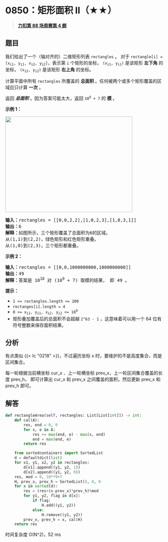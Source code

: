 # 0850：矩形面积 II（★★）


> <u>**[力扣第 88 场周赛第 4 题](https://leetcode.cn/problems/rectangle-area-ii/)**</u>

## 题目

<p>我们给出了一个（轴对齐的）二维矩形列表 <code>rectangles</code> 。 对于 <code>rectangle[i] = [x<sub>i1</sub>, y<sub>i1</sub>, x<sub>i2</sub>, y<sub>i2</sub>]</code>，表示第 <code>i</code> 个矩形的坐标，<meta charset="UTF-8" /> <code>(x<sub>i1</sub>, y<sub>i1</sub>)</code> 是该矩形 <strong>左下角</strong> 的坐标，<meta charset="UTF-8" /> <code>(x<sub>i2</sub>, y<sub>i2</sub>)</code> 是该矩形 <strong>右上角</strong> 的坐标。</p>

<p>计算平面中所有 <code>rectangles</code> 所覆盖的 <strong>总面积 </strong>。任何被两个或多个矩形覆盖的区域应只计算 <strong>一次</strong> 。</p>

<p>返回<em> <strong>总面积</strong> </em>。因为答案可能太大，返回<meta charset="UTF-8" /> <code>10<sup>9</sup> + 7</code> 的 <strong>模</strong> 。</p>



<p><strong>示例 1：</strong></p>

<p><img alt="" src="https://s3-lc-upload.s3.amazonaws.com/uploads/2018/06/06/rectangle_area_ii_pic.png" style="height: 300px; width: 400px;" /></p>

<pre>
<strong>输入：</strong>rectangles = [[0,0,2,2],[1,0,2,3],[1,0,3,1]]
<strong>输出：</strong>6
<strong>解释：</strong>如图所示，三个矩形覆盖了总面积为6的区域。
从(1,1)到(2,2)，绿色矩形和红色矩形重叠。
从(1,0)到(2,3)，三个矩形都重叠。
</pre>

<p><strong>示例 2：</strong></p>

<pre>
<strong>输入：</strong>rectangles = [[0,0,1000000000,1000000000]]
<strong>输出：</strong>49
<strong>解释：</strong>答案是 10<sup>18</sup> 对 (10<sup>9</sup> + 7) 取模的结果， 即 49 。
</pre>



<p><strong>提示：</strong></p>

<ul>
<li><code>1 &lt;= rectangles.length &lt;= 200</code></li>
<li><code>rectanges[i].length = 4</code><meta charset="UTF-8" /></li>
<li><code>0 &lt;= x<sub>i1</sub>, y<sub>i1</sub>, x<sub>i2</sub>, y<sub>i2</sub> &lt;= 10<sup>9</sup></code></li>
<li>矩形叠加覆盖后的总面积不会超越 <code>2^63 - 1</code> ，这意味着可以用一个 64 位有符号整数来保存面积结果。</li>
</ul>


## 分析

有点类似 {{< lc "0218" >}}，不过遍历坐标 x 时，要维护的不是高度集合，而是区间集合。

每一轮根据当前横坐标 cur_x 、上一轮横坐标 prev_x，上一轮区间集合覆盖的长度 prev_h，
即可计算出 cur_x 和 prev_x 之间覆盖的面积。然后更新 prev_x 和 prev_h 即可。

## 解答

```python
def rectangleArea(self, rectangles: List[List[int]]) -> int:
    def cal(A):
        res, end = 0, 0
        for s, e in A:
            res += max(end, e) - max(s, end)
            end = max(end, e)
        return res

    from sortedcontainers import SortedList
    d = defaultdict(list)
    for x1, y1, x2, y2 in rectangles:
        d[x1].append((y1, y2, 1))
        d[x2].append((y1, y2, 0))
    res, mod = 0, 10**9+7
    H, prev_x, prev_h = SortedList(), 0, 0
    for x in sorted(d):
        res = (res+(x-prev_x)*prev_h)%mod
        for y1, y2, flag in d[x]:
            if flag:
                H.add((y1, y2))
            else:
                H.remove((y1, y2))
        prev_x, prev_h = x, cal(H)
    return res
```
时间复杂度 O(N^2)，52 ms

